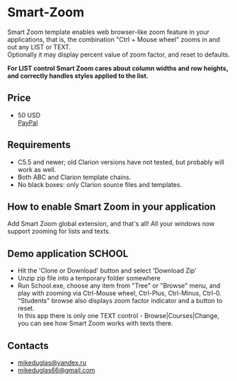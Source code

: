 # Smart-Zoom

Smart Zoom template enables web browser-like zoom feature in your applications, that is, the combination "Ctrl + Mouse wheel" zooms in and out any LIST or TEXT.  
Optionally it may display percent value of zoom factor, and reset to defaults.  

**For LIST control Smart Zoom cares about column widths and row heights, and correctly handles styles applied to the list.**

## Price
- 50 USD  
[PayPal](https://www.paypal.me/mikeduglas?ppid=PPC000628&cnac=RU&rsta=ru_RU(ru_RU)&cust=8W29QJ6GKY9HS&unptid=75f96da6-24a4-11e9-ae2c-441ea14e9560&t=&cal=ff0291196b3f5&calc=ff0291196b3f5&calf=ff0291196b3f5&unp_tpcid=ppme-social-user-profile-created&page=main:email&pgrp=main:email&e=op&mchn=em&s=ci&mail=sys)

## Requirements  
- C5.5 and newer; old Clarion versions have not tested, but probably will work as well.
- Both ABC and Clarion template chains.
- No black boxes: only Clarion source files and templates.

## How to enable Smart Zoom in your application
Add Smart Zoom global extension, and that's all! All your windows now support zooming for lists and texts.

## Demo application SCHOOL
- Hit the 'Clone or Download' button and select 'Download Zip'
- Unzip zip file into a temporary folder somewhere
- Run School.exe, choose any item from "Tree" or "Browse" menu, and play with zooming via Ctrl-Mouse wheel, Ctrl-Plus, Ctrl-Minus, Ctrl-0.  
"Students" browse also displays zoom factor indicator and a button to reset.  
In this app there is only one TEXT control - Browse|Courses|Change, you can see how Smart Zoom works with texts there.

## Contacts
- <mikeduglas@yandex.ru>
- <mikeduglas66@gmail.com>
